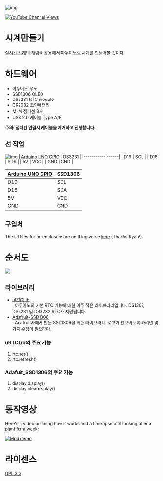 ![img](https://nerdytechy.com/wp-content/uploads/2021/02/arduino-rtc-5-1024x677.png)

[![YouTube Channel Views](https://img.shields.io/youtube/channel/views/UCz5BOU9J9pB_O0B8-rDjCWQ?label=YouTube&style=social)](https://youtu.be/E6wkvTG2Ofs?si=k_IFc8MM8aGpZE7J)

# 시계만들기 

[실시간 시계](https://ko.wikipedia.org/wiki/%EC%8B%A4%EC%8B%9C%EA%B0%84_%EC%8B%9C%EA%B3%84)의 개념을 활용해서 아두이노로 시계를 만들어볼 것이다.

# 하드웨어 

- 아두이노 우노  
- SSD1306 OLED
- DS3231 RTC module
- CR2032 코인베터리
- M-M 점퍼선 8개 
- USB 2.0 케이블 Type A/B


**주의: 점퍼선 연결시 케이블을 제거하고 진행합니다.**

## 선 작업 
![img](/ppt/img/RTC_Arduino_fritzing.png)
| [Arduino UNO GPIO](https://docs.arduino.cc/resources/pinouts/A000066-full-pinout.pdf) | DS3231 |
|-----------|------|
|   D19     | SCL  |
|   D18     | SDA  |
|   5V      | VCC  |
|   GND     | GND  |

| [Arduino UNO GPIO](https://docs.arduino.cc/resources/pinouts/A000066-full-pinout.pdf) | SSD1306 |
|-----------|------|
|   D19     | SCL  |
|   D18     | SDA  |
|   5V      | VCC  |
|   GND     | GND  |

## 구입처 

The stl files for an enclosure are on thingiverse [here](https://www.thingiverse.com/thing:6125748) (Thanks Ryan!).

# 순서도
[![](https://mermaid.ink/img/pako:eNptUj9PwkAU_yqXNxdCS8H2BhIDDiYaE3UyXRp6QhO4YmkTkZA4EEPEgQEjGiAMGBdNUMC4-IW44zt40BIVuKG9e78_92vfq0LWsQhgKJMLn9AsydhmzjWLBkVilUzXs7N2yaQe2nUt36bOJnB8mt4sHh3sZQwa1INnqI-kUkKA0b6SRvObKW8O1uGF9C-OVj5rDvNOnfdfEW92Z6M64oN7Np6I1zXvPwd8wRLcUIUXR8QfWiGFtbrr0t737Gu0uqzgOCUk80mDvTRYc4jYqMPG061BlsaB1Wz0vkjMn9r8421riv-phev8sbP9D7B2m98O5-07Nmjw3mQZPQz82WWD8CMJtQwKEhSJWzRtS3SyugAM8PKkSAzAYluwc17eAIPWBNH0PeekQrOAPdcnEvgly_RWbQd8bhbKokos23Pcw2A2liMigWjsmeP8csQZcBUuAcu6HtU0VdUUNSkruqJrElQAR2RZjcoJRY8lkrqaVNX4Tk2Cq6WHHI3H5ZhYWjKhJgRa-wEsOP1j?type=png)](https://mermaid.live/edit#pako:eNptUj9PwkAU_yqXNxdCS8H2BhIDDiYaE3UyXRp6QhO4YmkTkZA4EEPEgQEjGiAMGBdNUMC4-IW44zt40BIVuKG9e78_92vfq0LWsQhgKJMLn9AsydhmzjWLBkVilUzXs7N2yaQe2nUt36bOJnB8mt4sHh3sZQwa1INnqI-kUkKA0b6SRvObKW8O1uGF9C-OVj5rDvNOnfdfEW92Z6M64oN7Np6I1zXvPwd8wRLcUIUXR8QfWiGFtbrr0t737Gu0uqzgOCUk80mDvTRYc4jYqMPG061BlsaB1Wz0vkjMn9r8421riv-phev8sbP9D7B2m98O5-07Nmjw3mQZPQz82WWD8CMJtQwKEhSJWzRtS3SyugAM8PKkSAzAYluwc17eAIPWBNH0PeekQrOAPdcnEvgly_RWbQd8bhbKokos23Pcw2A2liMigWjsmeP8csQZcBUuAcu6HtU0VdUUNSkruqJrElQAR2RZjcoJRY8lkrqaVNX4Tk2Cq6WHHI3H5ZhYWjKhJgRa-wEsOP1j)


## 라이브러리  
- [uRTCLib](https://github.com/Naguissa/uRTCLib)  
    : 아두이노의 기본 RTC 기능에 대한 아주 작은 라이브러리입니다. DS1307, DS3231 및 DS3232 RTC가 지원됩니다.   
- [Adafruit-SSD1306](https://github.com/adafruit/Adafruit_SSD1306)  
    : Adafruit사에서 만든 SSD1306을 위한 라이브러리. 로고가 안보이도록 하려면 몇가지 [수정](https://www.youtube.com/watch?v=0xcp01De9so)이 필요하다.
### uRTCLib의 주요 기능 
1. rtc.set()
2. rtc.refresh() 

### Adafuit_SSD1306의 주요 기능  
1. display.display()
2. display.cleardisplay()

# 동작영상 

Here's a video outlining how it works and a timelapse of it looking after a plant for a week:

[![Mod demo](https://img.youtube.com/vi/E6wkvTG2Ofs/0.jpg)](https://www.youtube.com/watch?v=E6wkvTG2Ofs "Video Title")

# 라이센스 
[GPL 3.0](https://olis.or.kr/license/Detailselect.do?lId=1072&mapCode=010072)
